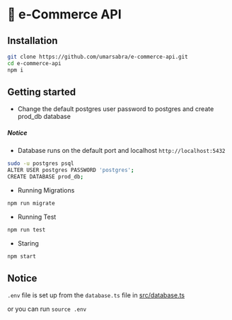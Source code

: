 # 🛒 e-Commerce API

## Installation

```bash
git clone https://github.com/umarsabra/e-commerce-api.git
cd e-commerce-api
npm i
```

## Getting started

- Change the default postgres user password to postgres and create prod_db database

##### Notice

- Database runs on the default port and localhost `http://localhost:5432`

```bash
sudo -u postgres psql
ALTER USER postgres PASSWORD 'postgres';
CREATE DATABASE prod_db;
```

- Running Migrations

```bash
npm run migrate
```

- Running Test

```bash
npm run test
```

- Staring

```bash
npm start
```

## Notice

`.env` file is set up from the `database.ts` file in [src/database.ts](https://github.com/umarsabra/e-commerce-api/blob/main/src/database.ts)

or you can run `source .env`

